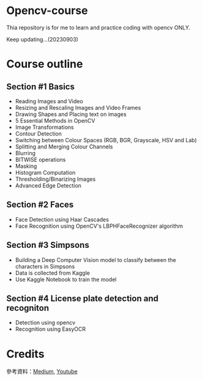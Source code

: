 # Opencv-course
Thia repository is for me to learn and practice coding with opencv ONLY.

Keep updating...(20230903)

# Course outline
## Section #1 Basics
- Reading Images and Video 
- Resizing and Rescaling Images and Video Frames
- Drawing Shapes and Placing text on images
- 5 Essential Methods in OpenCV
- Image Transformations
- Contour Detection
- Switching between Colour Spaces (RGB, BGR, Grayscale, HSV and Lab)
- Splitting and Merging Colour Channels
- Blurring
- BITWISE operations
- Masking
- Histogram Computation
- Thresholding/Binarizing Images
- Advanced Edge Detection
## Section #2 Faces
- Face Detection using Haar Cascades 
- Face Recognition using OpenCV's LBPHFaceRecognizer algorithm
## Section #3 Simpsons
- Building a Deep Computer Vision model to classify between the characters in Simpsons
- Data is collected from Kaggle
- Use Kaggle Notebook to train the model

## Section #4 License plate detection and recogniton
- Detection using opencv
- Recognition using EasyOCR

# Credits
參考資料：[Medium][1], [Youtube][2]

[1]: https://medium.com/jimmy-wang/opencv-基礎教學筆記-with-python-d780f571a57a "Medium"
[2]: https://www.youtube.com/watch?v=oXlwWbU8l2o "Youtube"
